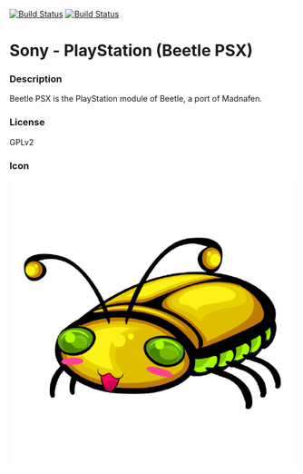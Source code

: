 [![Build Status](https://travis-ci.org/kodi-game/game.libretro.beetle-psx.svg?branch=master)](https://travis-ci.org/kodi-game/game.libretro.beetle-psx)
[![Build Status](https://ci.appveyor.com/api/projects/status/github/kodi-game/game.libretro.beetle-psx?svg=true)](https://ci.appveyor.com/project/kodi-game/game-libretro-beetle-psx)

# Sony - PlayStation (Beetle PSX)

### Description
Beetle PSX is the PlayStation module of Beetle, a port of Madnafen.

### License
GPLv2

### Icon

![Icon](game.libretro.beetle-psx/resources/icon.png)



